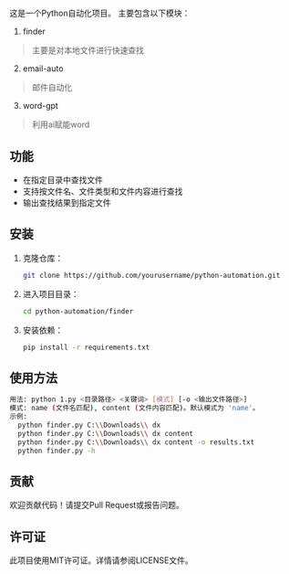 #

这是一个Python自动化项目。
主要包含以下模块：
1. finder
> 主要是对本地文件进行快速查找
2. email-auto
> 邮件自动化
3. word-gpt
> 利用ai赋能word

## 功能

- 在指定目录中查找文件
- 支持按文件名、文件类型和文件内容进行查找
- 输出查找结果到指定文件

## 安装

1. 克隆仓库：
    ```bash
    git clone https://github.com/yourusername/python-automation.git
    ```
2. 进入项目目录：
    ```bash
    cd python-automation/finder
    ```
3. 安装依赖：
    ```bash
    pip install -r requirements.txt
    ```

## 使用方法

```bash
用法: python 1.py <目录路径> <关键词> [模式] [-o <输出文件路径>]
模式: name (文件名匹配), content (文件内容匹配)。默认模式为 'name'。
示例:
  python finder.py C:\\Downloads\\ dx
  python finder.py C:\\Downloads\\ dx content
  python finder.py C:\\Downloads\\ dx content -o results.txt
  python finder.py -h  
```

## 贡献

欢迎贡献代码！请提交Pull Request或报告问题。

## 许可证

此项目使用MIT许可证。详情请参阅LICENSE文件。